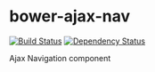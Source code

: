 bower-ajax-nav
==============
[![Build Status](https://travis-ci.org/thomaswelton/bower-ajax-nav.png)](https://travis-ci.org/thomaswelton/bower-ajax-nav)
[![Dependency Status](https://david-dm.org/thomaswelton/bower-ajax-nav.png)](https://david-dm.org/thomaswelton/bower-ajax-nav)


Ajax Navigation component
